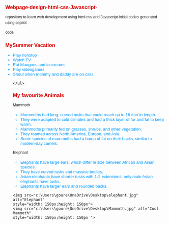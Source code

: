# Webpage-design-html-css-Javascript-
repository to learn web development using html css and Javascript 
initial codes generated using copilot

code 
<!DOCTYPE html>
<html>
<head>
    <title>My Summer Vacation</title>
</head>
<body>
    <h1>MySummer Vacation</h1>
    <ul>
        <li>Play nonstop</li>
        <li>Watch TV</li>
        <li>Eat Mangoes and icecreams</li>
        <li>Play videogames</li>
        <li>Shout when mommy and daddy are on calls</li>
        
    </ul>
</body>
</html>
<!DOCTYPE html>
<html lang="en">
<head>
    <meta charset="UTF-8">
    <meta name="viewport" content="width=device-width, initial-scale=1.0">
    <title>Mammoth Description</title>
    <style>
        /* Add any custom styles here */
        body {
            font-family: Arial, sans-serif;
        }
        h1 {
            color: #d90000;
            font-size: medium;
        }
        p {
            font-size: 12px;
            line-height: 1.5;
        }
        li{font-size: small;
        color: rgb(0, 153, 255);}
    </style>
</head>
<body>
    <h1>My favourite Animals</h1>
    <p>Mammoth</p>
    <ul>
        <li>Mammoths had long, curved tusks that could reach up to 16 feet in length.</li>
        <li>They were adapted to cold climates and had a thick layer of fur and fat to keep warm.</li>
        <li>Mammoths primarily fed on grasses, shrubs, and other vegetation.</li>
        <li>They roamed across North America, Europe, and Asia.</li>
        <li>Some species of mammoths had a hump of fat on their backs, similar to modern-day camels.</li>
    </ul>
    
</body>
</html>

</body>
    <p>Elephant</p>
    <ul>
        <li>Elephants have large ears, which differ in size between African and Asian species.</li>
        <li>They have curved tusks and massive bodies.</li>
        <li>Asian elephants have shorter tusks with 1-2 extensions; only male Asian elephants have tusks.</li>
        <li>Elephants have larger ears and rounded backs.</li>
    </ul>

</body>
    
    <img src="c:\Users\goure\OneDrive\Desktop\elephant.jpg" alt="Elephant"
    style="width: 150px;height: 150px">
    <img src="c:\Users\goure\OneDrive\Desktop\Mammoth.jpg" alt="Cool Mammoth"
    style="width: 150px;height: 150px ">

</html>

